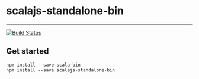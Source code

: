 # scalajs-standalone-bin

---

[![Build Status](https://travis-ci.org/k-kinzal/scalajs-standalone-bin.svg)](https://travis-ci.org/k-kinzal/scalajs-standalone-bin)

## Get started

```
npm install --save scala-bin
npm install --save scalajs-standalone-bin
```